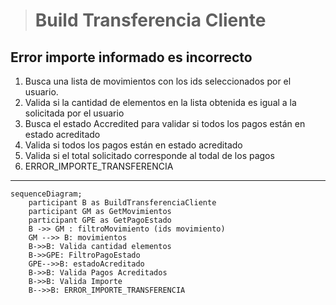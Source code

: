 > # Build Transferencia Cliente

## Error importe informado es incorrecto
1. Busca una lista de movimientos con los ids seleccionados por el usuario.
2. Valida si la cantidad de elementos en la lista obtenida es igual a la solicitada por el usuario
3. Busca el estado Accredited para validar si todos los pagos están en estado acreditado
4. Valida si todos los pagos están en estado acreditado
5. Valida si el total solicitado corresponde al todal de los pagos
6. ERROR_IMPORTE_TRANSFERENCIA
***


```mermaid
sequenceDiagram;
    participant B as BuildTransferenciaCliente
    participant GM as GetMovimientos
    participant GPE as GetPagoEstado
    B ->> GM : filtroMovimiento (ids movimiento)
    GM -->> B: movimientos
    B->>B: Valida cantidad elementos
    B->>GPE: FiltroPagoEstado
    GPE-->>B: estadoAcreditado
    B->>B: Valida Pagos Acreditados
    B->>B: Valida Importe
    B-->>B: ERROR_IMPORTE_TRANSFERENCIA
```


